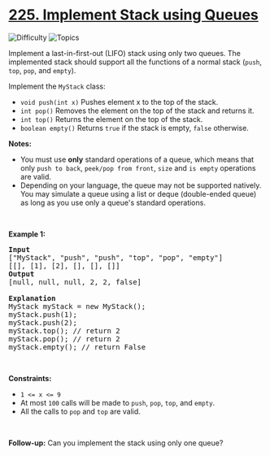 # [225. Implement Stack using Queues](https://leetcode.com/problems/implement-stack-using-queues)

![Difficulty](https://img.shields.io/badge/Difficulty-Easy-blue.svg) ![Topics](https://img.shields.io/badge/Topics-Stack,%20Design,%20Queue-orange.svg)
<br/>

<p>Implement a last-in-first-out (LIFO) stack using only two queues. The implemented stack should support all the functions of a normal stack (<code>push</code>, <code>top</code>, <code>pop</code>, and <code>empty</code>).</p>

<p>Implement the <code>MyStack</code> class:</p>

<ul>
	<li><code>void push(int x)</code> Pushes element x to the top of the stack.</li>
	<li><code>int pop()</code> Removes the element on the top of the stack and returns it.</li>
	<li><code>int top()</code> Returns the element on the top of the stack.</li>
	<li><code>boolean empty()</code> Returns <code>true</code> if the stack is empty, <code>false</code> otherwise.</li>
</ul>

<p><b>Notes:</b></p>

<ul>
	<li>You must use <strong>only</strong> standard operations of a queue, which means that only <code>push to back</code>, <code>peek/pop from front</code>, <code>size</code> and <code>is empty</code> operations are valid.</li>
	<li>Depending on your language, the queue may not be supported natively. You may simulate a queue using a list or deque (double-ended queue) as long as you use only a queue&#39;s standard operations.</li>
</ul>

<p>&nbsp;</p>
<p><strong class="example">Example 1:</strong></p>

<pre>
<strong>Input</strong>
[&quot;MyStack&quot;, &quot;push&quot;, &quot;push&quot;, &quot;top&quot;, &quot;pop&quot;, &quot;empty&quot;]
[[], [1], [2], [], [], []]
<strong>Output</strong>
[null, null, null, 2, 2, false]

<strong>Explanation</strong>
MyStack myStack = new MyStack();
myStack.push(1);
myStack.push(2);
myStack.top(); // return 2
myStack.pop(); // return 2
myStack.empty(); // return False
</pre>

<p>&nbsp;</p>
<p><strong>Constraints:</strong></p>

<ul>
	<li><code>1 &lt;= x &lt;= 9</code></li>
	<li>At most <code>100</code> calls will be made to <code>push</code>, <code>pop</code>, <code>top</code>, and <code>empty</code>.</li>
	<li>All the calls to <code>pop</code> and <code>top</code> are valid.</li>
</ul>

<p>&nbsp;</p>
<p><strong>Follow-up:</strong> Can you implement the stack using only one queue?</p>

